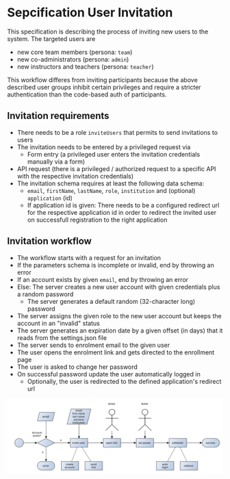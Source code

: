 # Sepcification User Invitation

This specification is describing the process of inviting new users to the system.
The targeted users are

- new core team members (persona: `team`)
- new co-administrators (persona: `admin`)
- new instructors and teachers (persona: `teacher`)

This workflow differes from inviting participants because the above described user groups inhibit
certain privileges and require a stricter authentication than the code-based auth of participants.

## Invitation requirements

- There needs to be a role `inviteUsers` that permits to send invitations to users
- The invitation needs to be entered by a privileged request via
  - Form entry (a privileged user enters the invitation credentials manually via a form)
 - API request (there is a privileged / authorized request to a specific API with the 
   respective invitation credentials)
- The invitation schema requires at least the following data schema:
  - `email`, `firstName`, `lastName`, `role`, `institution` and (optional) `application` (id)
  - If application id is given: There needs to be a configured redirect url for the respective application id
   in order to redirect the invited user on successfull registration to the right application

## Invitation workflow

- The workflow starts with a request for an invitation
- If the parameters schema is incomplete or invalid, end by throwing an error 
- If an account exists by given `email`, end by throwing an error
- Else: The server creates a new user account with given credentials plus a random password
  - The server generates a default random (32-character long) password 
- The server assigns the given role to the new user account but keeps the account in an "invalid" status
- The server generates an expiration date by a given offset (in days) that it reads from the settings.json file
- The server sends to enrolment email to the given user
- The user opens the enrolment link and gets directed to the enrollment page
- The user is asked to change her password
- On successful password update the user automatically logged in
  - Optionally, the user is redirected to the defined application's redirect url

![workflow overview](./invitation.svg)
 